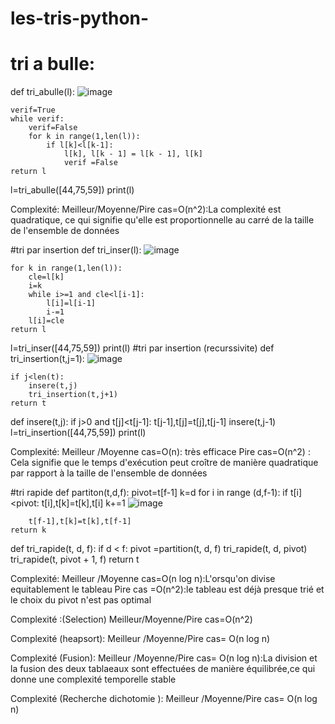 # les-tris-python-
# tri a bulle:
def tri_abulle(l):                                           ![image](https://github.com/potatopG/les-tris-pour-robbena-/assets/153428390/cc020992-3e92-48de-a129-e075fbeecc53)
  
    verif=True                                                   
    while verif:
        verif=False
        for k in range(1,len(l)):
            if l[k]<l[k-1]:
                l[k], l[k - 1] = l[k - 1], l[k]
                verif =False                                                 
    return l

l=tri_abulle([44,75,59])
print(l)


Complexité:
Meilleur/Moyenne/Pire cas=O(n^2):La complexité est quadratique, ce qui signifie qu'elle est proportionnelle au carré de la taille de l'ensemble de données  

#tri par insertion
def tri_inser(l):                                                      ![image](https://github.com/potatopG/les-tris-pour-robbena-/assets/153428390/d2f9b036-98b7-43a2-bd7e-1e72619e6a29)

    for k in range(1,len(l)):
        cle=l[k]
        i=k
        while i>=1 and cle<l[i-1]:
            l[i]=l[i-1]
            i-=1
        l[i]=cle
    return l
l=tri_inser([44,75,59])
print(l)
#tri par insertion (recurssivite)
def tri_insertion(t,j=1):                                          ![image](https://github.com/potatopG/les-tris-pour-robbena-/assets/153428390/2f9265ee-aa64-46fa-9a45-bf5b7e13352a)

    if j<len(t):
        insere(t,j)
        tri_insertion(t,j+1)
    return t
    
def insere(t,j):
    if j>0 and t[j]<t[j-1]:
        t[j-1],t[j]=t[j],t[j-1]
        insere(t,j-1)
l=tri_insertion([44,75,59])
print(l)



Complexité:
Meilleur /Moyenne cas=O(n): très efficace
Pire cas=O(n^2) : Cela signifie que le temps d'exécution peut croître de manière quadratique par rapport à la taille de l'ensemble de données


#tri rapide
def partiton(t,d,f):
    pivot=t[f-1]
    k=d
    for i in range (d,f-1):
        if t[i]<pivot:
            t[i],t[k]=t[k],t[i]
            k+=1                                       ![image](https://github.com/potatopG/les-tris-pour-robbena-/assets/153428390/c5e606d8-a92d-4725-8b40-8609500ab281)
 
        t[f-1],t[k]=t[k],t[f-1]
    return k
def tri_rapide(t, d, f):
    if d < f:
        pivot =partition(t, d, f)
        tri_rapide(t, d, pivot)
        tri_rapide(t, pivot + 1, f)
    return t


Complexité:
Meilleur /Moyenne cas=O(n log n):L'orsqu'on divise equitablement le tableau
Pire cas =O(n^2):le tableau est déjà presque trié et le choix du pivot n'est pas optimal

Complexité :(Selection)
Meilleur/Moyenne/Pire cas=O(n^2)

Complexité (heapsort):
Meilleur /Moyenne/Pire cas= O(n log n)

Complexité (Fusion):
Meilleur /Moyenne/Pire cas= O(n log n):La division et la fusion  des deux tablaeaux sont effectuées de manière équilibrée,ce qui donne une complexité temporelle stable

Complexité (Recherche dichotomie ):
Meilleur /Moyenne/Pire cas= O(n log n)
